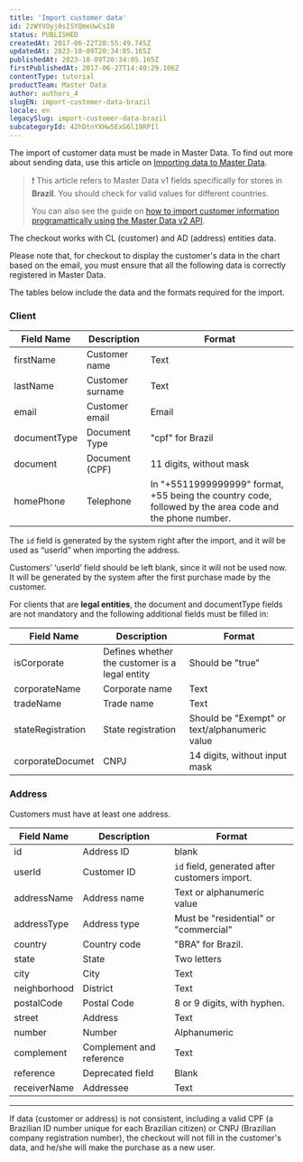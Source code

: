 ```yaml
---
title: 'Import customer data'
id: 2zWYVOyj0sISYQmeUwCsI0
status: PUBLISHED
createdAt: 2017-06-22T20:55:49.745Z
updatedAt: 2023-10-09T20:34:05.165Z
publishedAt: 2023-10-09T20:34:05.165Z
firstPublishedAt: 2017-06-27T14:40:29.106Z
contentType: tutorial
productTeam: Master Data
author: authors_4
slugEN: import-customer-data-brazil
locale: en
legacySlug: import-customer-data-brazil
subcategoryId: 42hDtnYXHw5ExG6l19RP1l
---
```


The import of customer data must be made in Master Data. To find out more about sending data, use this article on [Importing data to Master Data](/en/tutorial/importing-data-into-master-data).

>❗ This article refers to Master Data v1 fields specifically for stores in **Brazil**. You should check for valid values for different countries.
>
> You can also see the guide on [how to import customer information programattically using the Master Data v2 API](https://developers.vtex.com/docs/guides/import-customer-data).

The checkout works with CL (customer) and AD (address) entities data.

Please note that, for checkout to display the customer's data in the chart based on the email, you must ensure that all the following data is correctly registered in Master Data.

The tables below include the data and the formats required for the import.  

### Client

| Field Name | Description | Format |
|---------------|-----------|---------|
| firstName | Customer name | Text |
| lastName | Customer surname | Text |
| email | Customer email | Email |
| documentType | Document Type | "cpf" for Brazil |
| document | Document (CPF) | 11 digits, without mask |
| homePhone | Telephone | In "+5511999999999" format, +55 being the country code, followed by the area code and the phone number. |

The `id` field is generated by the system right after the import, and it will be used as “userld” when importing the address.

Customers’ ‘userId’ field should be left blank, since it will not be used now. It will be generated by the system after the first purchase made by the customer.

For clients that are **legal entities**, the document and documentType fields are not mandatory and the following additional fields must be filled in:

| Field Name | Description | Format |
|---------------|-----------|---------|
| isCorporate | Defines whether the customer is a legal entity | Should be "true" |
| corporateName | Corporate name | Text |
| tradeName | Trade name | Text |
| stateRegistration | State registration | Should be "Exempt" or text/alphanumeric value |
| corporateDocumet | CNPJ | 14 digits, without input mask |

### Address

Customers must have at least one address.

| Field Name | Description | Format |
|---------------|-----------|---------|
| id | Address ID | blank |
| userId | Customer ID | `id` field, generated after customers import. |
| addressName | Address name | Text or alphanumeric value |
| addressType | Address type | Must be "residential" or "commercial" |
| country | Country code | "BRA" for Brazil. |
| state | State | Two letters |
| city | City | Text |
| neighborhood | District | Text |
| postalCode | Postal Code | 8 or 9 digits, with hyphen. |
| street | Address | Text |
| number | Number | Alphanumeric |
| complement | Complement and reference | Text |
| reference | Deprecated field | Blank |
| receiverName | Addressee | Text |

---

If data (customer or address) is not consistent, including a valid CPF (a Brazilian ID number unique for each Brazilian citizen) or CNPJ (Brazilian company registration number), the checkout will not fill in the customer's data, and he/she will make the purchase as a new user.
